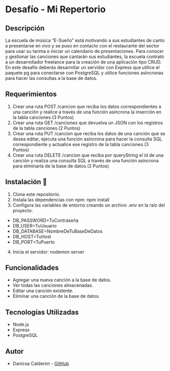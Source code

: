 # Desafío - Mi Repertorio

## Descripción
La escuela de música “E-Sueño” está motivando a sus estudiantes de canto a presentarse en
vivo y se puso en contacto con el restaurante del sector para usar su tarima e iniciar un
calendario de presentaciones. Para conocer y gestionar las canciones que cantarán sus
estudiantes, la escuela contrató a un desarrollador freelance para la creación de una
aplicación tipo CRUD.
En este desafío deberás desarrollar un servidor con Express que utilice el paquete pg para
conectarse con PostgreSQL y utilice funciones asíncronas para hacer las consultas a la base
de datos.

## Requerimientos
1. Crear una ruta POST /cancion que reciba los datos correspondientes a una canción y
realice a través de una función asíncrona la inserción en la tabla canciones.(3 Puntos)
2. Crear una ruta GET /canciones que devuelva un JSON con los registros de la tabla
canciones.(2 Puntos)
3. Crear una ruta PUT /cancion que reciba los datos de una canción que se desea editar,
ejecuta una función asíncrona para hacer la consulta SQL correspondiente y actualice
ese registro de la tabla canciones.(3 Puntos)
4. Crear una ruta DELETE /cancion que reciba por queryString el id de una canción y
realiza una consulta SQL a través de una función asíncrona para eliminarla de la base
de datos.(2 Puntos)

## Instalación 🔧
1. Clona este repositorio.
2. Instala las dependencias con npm:
npm install
3. Configura las variables de entorno creando un archivo .env en la raíz del proyecto:
- DB_PASSWORD=TuContraseña
- DB_USER=TuUsuario
- DB_DATABASE=NombreDeTuBaseDeDatos
- DB_HOST=TuHost
- DB_PORT=TuPuerto
4. Inicia el servidor:
nodemon server

## Funcionalidades
- Agregar una nueva canción a la base de datos.
- Ver todas las canciones almacenadas.
- Editar una canción existente.
- Eliminar una canción de la base de datos.

## Tecnologías Utilizadas
- Node.js
- Express
- PostgreSQL

## Autor
- Danicsa Calderón - [GitHub](https://github.com/DaniCalderonM)
